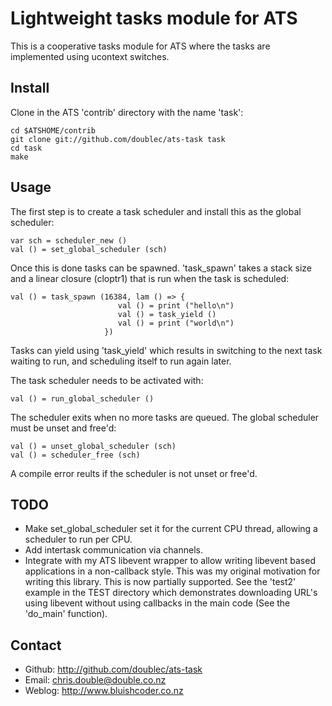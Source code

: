 Lightweight tasks module for ATS
================================

This is a cooperative tasks module for ATS where the tasks are implemented using
ucontext switches. 

Install
-------

Clone in the ATS 'contrib' directory with the name 'task':

    cd $ATSHOME/contrib
    git clone git://github.com/doublec/ats-task task
    cd task
    make

Usage
-----

The first step is to create a task scheduler and install this as the
global scheduler:

    var sch = scheduler_new ()
    val () = set_global_scheduler (sch)

Once this is done tasks can be spawned. 'task_spawn' takes a stack size
and a linear closure (cloptr1) that is run when the task is scheduled:

    val () = task_spawn (16384, lam () => {
                            val () = print ("hello\n")
                            val () = task_yield ()
                            val () = print ("world\n")
                         })

Tasks can yield using 'task_yield' which results in switching to the next
task waiting to run, and scheduling itself to run again later.

The task scheduler needs to be activated with:

    val () = run_global_scheduler ()

The scheduler exits when no more tasks are queued. The global scheduler must
be unset and free'd:

    val () = unset_global_scheduler (sch)
    val () = scheduler_free (sch)

A compile error reults if the scheduler is not unset or free'd.

TODO
----

* Make set_global_scheduler set it for the current CPU thread, allowing 
  a scheduler to run per CPU.
* Add intertask communication via channels.
* Integrate with my ATS libevent wrapper to allow writing libevent based
  applications in a non-callback style. This was my original motivation
  for writing this library. This is now partially supported. See the
  'test2' example in the TEST directory which demonstrates downloading
  URL's using libevent without using callbacks in the main code (See the
  'do_main' function).

Contact
-------
* Github: http://github.com/doublec/ats-task
* Email: chris.double@double.co.nz
* Weblog: http://www.bluishcoder.co.nz
